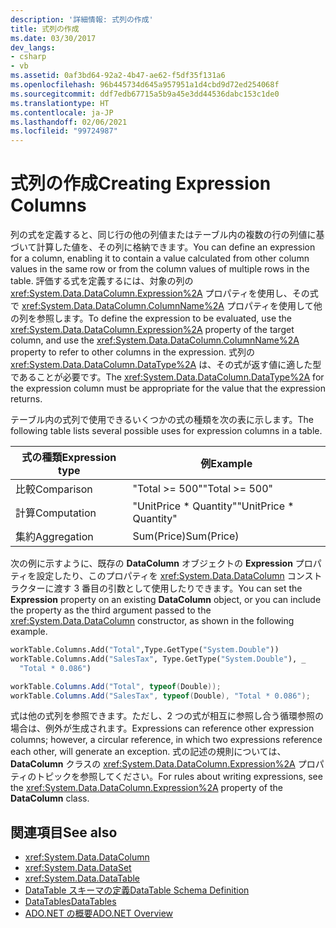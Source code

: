 ```yaml
---
description: '詳細情報: 式列の作成'
title: 式列の作成
ms.date: 03/30/2017
dev_langs:
- csharp
- vb
ms.assetid: 0af3bd64-92a2-4b47-ae62-f5df35f131a6
ms.openlocfilehash: 96b445734d645a957951a1d4cbd9d72ed254068f
ms.sourcegitcommit: ddf7edb67715a5b9a45e3dd44536dabc153c1de0
ms.translationtype: HT
ms.contentlocale: ja-JP
ms.lasthandoff: 02/06/2021
ms.locfileid: "99724987"
---
```

# <a name="creating-expression-columns"></a><span data-ttu-id="987f9-103">式列の作成</span><span class="sxs-lookup"><span data-stu-id="987f9-103">Creating Expression Columns</span></span>

<span data-ttu-id="987f9-104">列の式を定義すると、同じ行の他の列値またはテーブル内の複数の行の列値に基づいて計算した値を、その列に格納できます。</span><span class="sxs-lookup"><span data-stu-id="987f9-104">You can define an expression for a column, enabling it to contain a value calculated from other column values in the same row or from the column values of multiple rows in the table.</span></span> <span data-ttu-id="987f9-105">評価する式を定義するには、対象の列の <xref:System.Data.DataColumn.Expression%2A> プロパティを使用し、その式で <xref:System.Data.DataColumn.ColumnName%2A> プロパティを使用して他の列を参照します。</span><span class="sxs-lookup"><span data-stu-id="987f9-105">To define the expression to be evaluated, use the <xref:System.Data.DataColumn.Expression%2A> property of the target column, and use the <xref:System.Data.DataColumn.ColumnName%2A> property to refer to other columns in the expression.</span></span> <span data-ttu-id="987f9-106">式列の <xref:System.Data.DataColumn.DataType%2A> は、その式が返す値に適した型であることが必要です。</span><span class="sxs-lookup"><span data-stu-id="987f9-106">The <xref:System.Data.DataColumn.DataType%2A> for the expression column must be appropriate for the value that the expression returns.</span></span>  
  
 <span data-ttu-id="987f9-107">テーブル内の式列で使用できるいくつかの式の種類を次の表に示します。</span><span class="sxs-lookup"><span data-stu-id="987f9-107">The following table lists several possible uses for expression columns in a table.</span></span>  
  
|<span data-ttu-id="987f9-108">式の種類</span><span class="sxs-lookup"><span data-stu-id="987f9-108">Expression type</span></span>|<span data-ttu-id="987f9-109">例</span><span class="sxs-lookup"><span data-stu-id="987f9-109">Example</span></span>|  
|---------------------|-------------|  
|<span data-ttu-id="987f9-110">比較</span><span class="sxs-lookup"><span data-stu-id="987f9-110">Comparison</span></span>|<span data-ttu-id="987f9-111">"Total >= 500"</span><span class="sxs-lookup"><span data-stu-id="987f9-111">"Total >= 500"</span></span>|  
|<span data-ttu-id="987f9-112">計算</span><span class="sxs-lookup"><span data-stu-id="987f9-112">Computation</span></span>|<span data-ttu-id="987f9-113">"UnitPrice \* Quantity"</span><span class="sxs-lookup"><span data-stu-id="987f9-113">"UnitPrice \* Quantity"</span></span>|  
|<span data-ttu-id="987f9-114">集約</span><span class="sxs-lookup"><span data-stu-id="987f9-114">Aggregation</span></span>|<span data-ttu-id="987f9-115">Sum(Price)</span><span class="sxs-lookup"><span data-stu-id="987f9-115">Sum(Price)</span></span>|  
  
 <span data-ttu-id="987f9-116">次の例に示すように、既存の **DataColumn** オブジェクトの **Expression** プロパティを設定したり、このプロパティを <xref:System.Data.DataColumn> コンストラクターに渡す 3 番目の引数として使用したりできます。</span><span class="sxs-lookup"><span data-stu-id="987f9-116">You can set the **Expression** property on an existing **DataColumn** object, or you can include the property as the third argument passed to the <xref:System.Data.DataColumn> constructor, as shown in the following example.</span></span>  
  
```vb  
workTable.Columns.Add("Total",Type.GetType("System.Double"))  
workTable.Columns.Add("SalesTax", Type.GetType("System.Double"), _  
  "Total * 0.086")  
```  
  
```csharp  
workTable.Columns.Add("Total", typeof(Double));  
workTable.Columns.Add("SalesTax", typeof(Double), "Total * 0.086");  
```  
  
 <span data-ttu-id="987f9-117">式は他の式列を参照できます。ただし、2 つの式が相互に参照し合う循環参照の場合は、例外が生成されます。</span><span class="sxs-lookup"><span data-stu-id="987f9-117">Expressions can reference other expression columns; however, a circular reference, in which two expressions reference each other, will generate an exception.</span></span> <span data-ttu-id="987f9-118">式の記述の規則については、**DataColumn** クラスの <xref:System.Data.DataColumn.Expression%2A> プロパティのトピックを参照してください。</span><span class="sxs-lookup"><span data-stu-id="987f9-118">For rules about writing expressions, see the <xref:System.Data.DataColumn.Expression%2A> property of the **DataColumn** class.</span></span>  
  
## <a name="see-also"></a><span data-ttu-id="987f9-119">関連項目</span><span class="sxs-lookup"><span data-stu-id="987f9-119">See also</span></span>

- <xref:System.Data.DataColumn>
- <xref:System.Data.DataSet>
- <xref:System.Data.DataTable>
- [<span data-ttu-id="987f9-120">DataTable スキーマの定義</span><span class="sxs-lookup"><span data-stu-id="987f9-120">DataTable Schema Definition</span></span>](datatable-schema-definition.md)
- [<span data-ttu-id="987f9-121">DataTables</span><span class="sxs-lookup"><span data-stu-id="987f9-121">DataTables</span></span>](datatables.md)
- [<span data-ttu-id="987f9-122">ADO.NET の概要</span><span class="sxs-lookup"><span data-stu-id="987f9-122">ADO.NET Overview</span></span>](../ado-net-overview.md)
